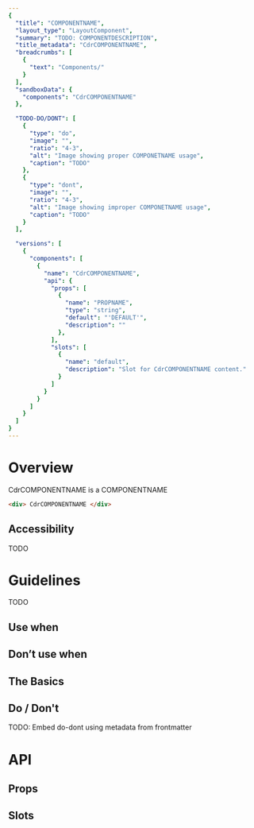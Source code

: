```yaml
---
{
  "title": "COMPONENTNAME",
  "layout_type": "LayoutComponent",
  "summary": "TODO: COMPONENTDESCRIPTION",
  "title_metadata": "CdrCOMPONENTNAME",
  "breadcrumbs": [
    {
      "text": "Components/"
    }
  ],
  "sandboxData": {
    "components": "CdrCOMPONENTNAME"
  },

  "TODO-DO/DONT": [
    {
      "type": "do",
      "image": "",
      "ratio": "4-3",
      "alt": "Image showing proper COMPONETNAME usage",
      "caption": "TODO"
    },
    {
      "type": "dont",
      "image": "",
      "ratio": "4-3",
      "alt": "Image showing improper COMPONETNAME usage",
      "caption": "TODO"
    }
  ],

  "versions": [
    {
      "components": [
        {
          "name": "CdrCOMPONENTNAME",
          "api": {
            "props": [
              {
                "name": "PROPNAME",
                "type": "string",
                "default": "'DEFAULT'",
                "description": ""
              },
            ],
            "slots": [
              {
                "name": "default",
                "description": "Slot for CdrCOMPONENTNAME content."
              }
            ]
          }
        }
      ]
    }
  ]
}
---
```


<cdr-doc-table-of-contents-shell >

# Overview

CdrCOMPONENTNAME is a COMPONENTNAME

<cdr-doc-example-code-pair repository-href="/src/components/CdrCOMPONENTNAME"
:sandbox-data="$page.frontmatter.sandboxData" >

```html
<div> CdrCOMPONENTNAME </div>
```
</cdr-doc-example-code-pair>


## Accessibility
TODO

# Guidelines

TODO

## Use when

## Don’t use when

## The Basics

## Do / Don't

TODO: Embed do-dont using metadata from frontmatter

<!-- <do-dont :examples="$page.frontmatter.DATAKEY" /> -->

# API

## Props

<cdr-doc-api type="prop" :api-data="$page.frontmatter.versions[0].components[0].api.props" />

## Slots

<cdr-doc-api type="slot" :api-data="$page.frontmatter.versions[0].components[0].api.slots" />


</cdr-doc-table-of-contents-shell>
